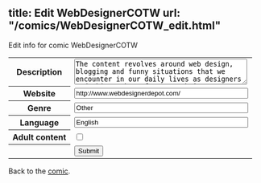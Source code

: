 title: Edit WebDesignerCOTW
url: "/comics/WebDesignerCOTW_edit.html"
---
Edit info for comic WebDesignerCOTW

<form name="comic" action="http://gaepostmail.appspot.com/comic/" method="post">
<table class="comicinfo">
<tr>
<th>Description</th><td><textarea name="description" cols="40" rows="3">The content revolves around web design, blogging and funny situations that we encounter in our daily lives as designers and this week we focus on Christmas. These great cartoons are created by Jerry King, an award-winning cartoonist whoâs one of the most published, prolific and versatile cartoonists in the world today.</textarea></td>
</tr>
<tr>
<th>Website</th><td><input type="text" name="url" value="http://www.webdesignerdepot.com/" size="40"/></td>
</tr>
<tr>
<th>Genre</th><td><input type="text" name="genre" value="Other" size="40"/></td>
</tr>
<tr>
<th>Language</th><td><input type="text" name="language" value="English" size="40"/></td>
</tr>
<tr>
<th>Adult content</th><td><input type="checkbox" name="adult" value="adult" /></td>
</tr>
<tr>
<th></th><td>
<input type="hidden" name="comic" value="WebDesignerCOTW" />
<input type="submit" name="submit" value="Submit" />
</td>
</tr>
</table>
</form>

Back to the [comic](WebDesignerCOTW.html).

